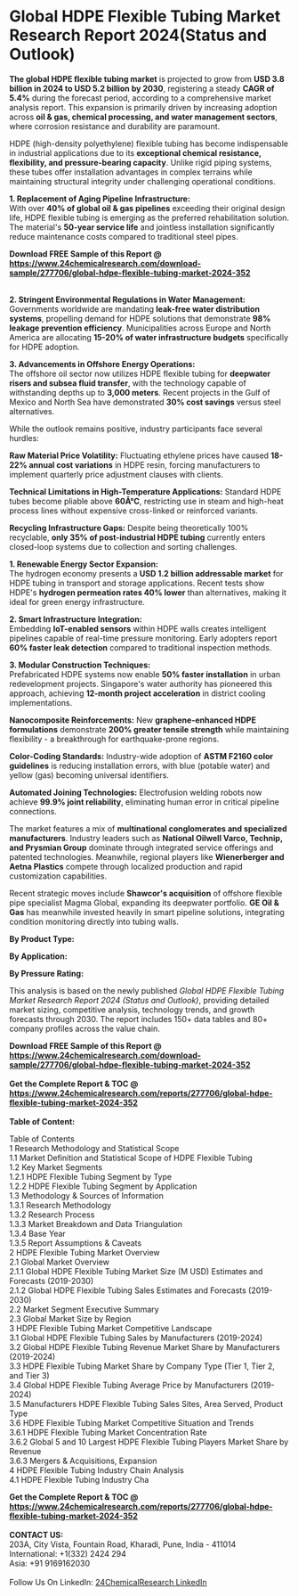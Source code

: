 <h1>Global HDPE Flexible Tubing Market Research Report 2024(Status and Outlook)</h1><p><strong>The global HDPE flexible tubing market</strong> is projected to grow from <strong>USD 3.8 billion in 2024 to USD 5.2 billion by 2030</strong>, registering a steady <strong>CAGR of 5.4%</strong> during the forecast period, according to a comprehensive market analysis report. This expansion is primarily driven by increasing adoption across <strong>oil &amp; gas, chemical processing, and water management sectors</strong>, where corrosion resistance and durability are paramount.</p><p>HDPE (high-density polyethylene) flexible tubing has become indispensable in industrial applications due to its <strong>exceptional chemical resistance, flexibility, and pressure-bearing capacity</strong>. Unlike rigid piping systems, these tubes offer installation advantages in complex terrains while maintaining structural integrity under challenging operational conditions.</p><p><strong>1. Replacement of Aging Pipeline Infrastructure:</strong><br>
With over <strong>40% of global oil &amp; gas pipelines</strong> exceeding their original design life, HDPE flexible tubing is emerging as the preferred rehabilitation solution. The material's <strong>50-year service life</strong> and jointless installation significantly reduce maintenance costs compared to traditional steel pipes.</p><div><b>Download FREE Sample of this Report @ 
            <a href="https://www.24chemicalresearch.com/download-sample/277706/global-hdpe-flexible-tubing-market-2024-352">
            https://www.24chemicalresearch.com/download-sample/277706/global-hdpe-flexible-tubing-market-2024-352</a></b></div><br><p><strong>2. Stringent Environmental Regulations in Water Management:</strong><br>
Governments worldwide are mandating <strong>leak-free water distribution systems</strong>, propelling demand for HDPE solutions that demonstrate <strong>98% leakage prevention efficiency</strong>. Municipalities across Europe and North America are allocating <strong>15-20% of water infrastructure budgets</strong> specifically for HDPE adoption.</p><p><strong>3. Advancements in Offshore Energy Operations:</strong><br>
The offshore oil sector now utilizes HDPE flexible tubing for <strong>deepwater risers and subsea fluid transfer</strong>, with the technology capable of withstanding depths up to <strong>3,000 meters</strong>. Recent projects in the Gulf of Mexico and North Sea have demonstrated <strong>30% cost savings</strong> versus steel alternatives.</p><p>While the outlook remains positive, industry participants face several hurdles:</p><p><strong>Raw Material Price Volatility:</strong> Fluctuating ethylene prices have caused <strong>18-22% annual cost variations</strong> in HDPE resin, forcing manufacturers to implement quarterly price adjustment clauses with clients.</p><p><strong>Technical Limitations in High-Temperature Applications:</strong> Standard HDPE tubes become pliable above <strong>60Â°C</strong>, restricting use in steam and high-heat process lines without expensive cross-linked or reinforced variants.</p><p><strong>Recycling Infrastructure Gaps:</strong> Despite being theoretically 100% recyclable, <strong>only 35% of post-industrial HDPE tubing</strong> currently enters closed-loop systems due to collection and sorting challenges.</p><p><strong>1. Renewable Energy Sector Expansion:</strong><br>
The hydrogen economy presents a <strong>USD 1.2 billion addressable market</strong> for HDPE tubing in transport and storage applications. Recent tests show HDPE's <strong>hydrogen permeation rates 40% lower</strong> than alternatives, making it ideal for green energy infrastructure.</p><p><strong>2. Smart Infrastructure Integration:</strong><br>
Embedding <strong>IoT-enabled sensors</strong> within HDPE walls creates intelligent pipelines capable of real-time pressure monitoring. Early adopters report <strong>60% faster leak detection</strong> compared to traditional inspection methods.</p><p><strong>3. Modular Construction Techniques:</strong><br>
Prefabricated HDPE systems now enable <strong>50% faster installation</strong> in urban redevelopment projects. Singapore's water authority has pioneered this approach, achieving <strong>12-month project acceleration</strong> in district cooling implementations.</p><p><strong>Nanocomposite Reinforcements:</strong> New <strong>graphene-enhanced HDPE formulations</strong> demonstrate <strong>200% greater tensile strength</strong> while maintaining flexibility - a breakthrough for earthquake-prone regions.</p><p><strong>Color-Coding Standards:</strong> Industry-wide adoption of <strong>ASTM F2160 color guidelines</strong> is reducing installation errors, with blue (potable water) and yellow (gas) becoming universal identifiers.</p><p><strong>Automated Joining Technologies:</strong> Electrofusion welding robots now achieve <strong>99.9% joint reliability</strong>, eliminating human error in critical pipeline connections.</p><p>The market features a mix of <strong>multinational conglomerates and specialized manufacturers</strong>. Industry leaders such as <strong>National Oilwell Varco, Technip, and Prysmian Group</strong> dominate through integrated service offerings and patented technologies. Meanwhile, regional players like <strong>Wienerberger and Aetna Plastics</strong> compete through localized production and rapid customization capabilities.</p><p>Recent strategic moves include <strong>Shawcor's acquisition</strong> of offshore flexible pipe specialist Magma Global, expanding its deepwater portfolio. <strong>GE Oil &amp; Gas</strong> has meanwhile invested heavily in smart pipeline solutions, integrating condition monitoring directly into tubing walls.</p><p><strong>By Product Type:</strong></p><p><strong>By Application:</strong></p><p><strong>By Pressure Rating:</strong></p><p>This analysis is based on the newly published <em>Global HDPE Flexible Tubing Market Research Report 2024 (Status and Outlook)</em>, providing detailed market sizing, competitive analysis, technology trends, and growth forecasts through 2030. The report includes 150+ data tables and 80+ company profiles across the value chain.</p><div><b>Download FREE Sample of this Report @ 
            <a href="https://www.24chemicalresearch.com/download-sample/277706/global-hdpe-flexible-tubing-market-2024-352">
            https://www.24chemicalresearch.com/download-sample/277706/global-hdpe-flexible-tubing-market-2024-352</a></b></div><br><div><b>Get the Complete Report & TOC @ 
            <a href="https://www.24chemicalresearch.com/reports/277706/global-hdpe-flexible-tubing-market-2024-352">
            https://www.24chemicalresearch.com/reports/277706/global-hdpe-flexible-tubing-market-2024-352</a></b></div><br>
            <b>Table of Content:</b><p>Table of Contents<br />
1 Research Methodology and Statistical Scope<br />
1.1 Market Definition and Statistical Scope of HDPE Flexible Tubing<br />
1.2 Key Market Segments<br />
1.2.1 HDPE Flexible Tubing Segment by Type<br />
1.2.2 HDPE Flexible Tubing Segment by Application<br />
1.3 Methodology & Sources of Information<br />
1.3.1 Research Methodology<br />
1.3.2 Research Process<br />
1.3.3 Market Breakdown and Data Triangulation<br />
1.3.4 Base Year<br />
1.3.5 Report Assumptions & Caveats<br />
2 HDPE Flexible Tubing Market Overview<br />
2.1 Global Market Overview<br />
2.1.1 Global HDPE Flexible Tubing Market Size (M USD) Estimates and Forecasts (2019-2030)<br />
2.1.2 Global HDPE Flexible Tubing Sales Estimates and Forecasts (2019-2030)<br />
2.2 Market Segment Executive Summary<br />
2.3 Global Market Size by Region<br />
3 HDPE Flexible Tubing Market Competitive Landscape<br />
3.1 Global HDPE Flexible Tubing Sales by Manufacturers (2019-2024)<br />
3.2 Global HDPE Flexible Tubing Revenue Market Share by Manufacturers (2019-2024)<br />
3.3 HDPE Flexible Tubing Market Share by Company Type (Tier 1, Tier 2, and Tier 3)<br />
3.4 Global HDPE Flexible Tubing Average Price by Manufacturers (2019-2024)<br />
3.5 Manufacturers HDPE Flexible Tubing Sales Sites, Area Served, Product Type<br />
3.6 HDPE Flexible Tubing Market Competitive Situation and Trends<br />
3.6.1 HDPE Flexible Tubing Market Concentration Rate<br />
3.6.2 Global 5 and 10 Largest HDPE Flexible Tubing Players Market Share by Revenue<br />
3.6.3 Mergers & Acquisitions, Expansion<br />
4 HDPE Flexible Tubing Industry Chain Analysis<br />
4.1 HDPE Flexible Tubing Industry Cha</p><div><b>Get the Complete Report & TOC @ 
            <a href="https://www.24chemicalresearch.com/reports/277706/global-hdpe-flexible-tubing-market-2024-352">
            https://www.24chemicalresearch.com/reports/277706/global-hdpe-flexible-tubing-market-2024-352</a></b></div><br><b>CONTACT US:</b><br>
            203A, City Vista, Fountain Road, Kharadi, Pune, India - 411014<br>
            International: +1(332) 2424 294<br>
            Asia: +91 9169162030 <br><br>
            Follow Us On LinkedIn: <a href="https://www.linkedin.com/company/24chemicalresearch/">24ChemicalResearch LinkedIn</a>